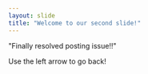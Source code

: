 ```yaml
---
layout: slide
title: "Welcome to our second slide!"
---
```

"Finally resolved posting issue!!"

Use the left arrow to go back!
